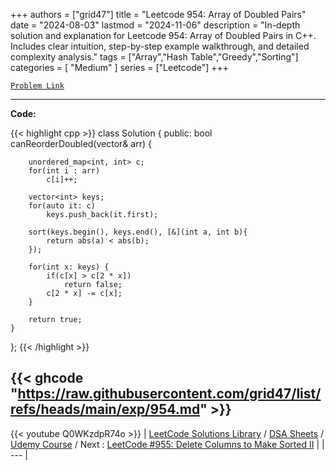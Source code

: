 
+++
authors = ["grid47"]
title = "Leetcode 954: Array of Doubled Pairs"
date = "2024-08-03"
lastmod = "2024-11-06"
description = "In-depth solution and explanation for Leetcode 954: Array of Doubled Pairs in C++. Includes clear intuition, step-by-step example walkthrough, and detailed complexity analysis."
tags = ["Array","Hash Table","Greedy","Sorting"]
categories = [
    "Medium"
]
series = ["Leetcode"]
+++



[`Problem Link`](https://leetcode.com/problems/array-of-doubled-pairs/description/)

---
**Code:**

{{< highlight cpp >}}
class Solution {
public:
    bool canReorderDoubled(vector<int>& arr) {
        
        unordered_map<int, int> c;
        for(int i : arr)
            c[i]++;
        
        vector<int> keys;
        for(auto it: c)
            keys.push_back(it.first);
        
        sort(keys.begin(), keys.end(), [&](int a, int b){
            return abs(a) < abs(b);
        });
        
        for(int x: keys) {
            if(c[x] > c[2 * x])
                return false;
            c[2 * x] -= c[x];
        }
        
        return true;
    }
};
{{< /highlight >}}

{{< ghcode "https://raw.githubusercontent.com/grid47/list/refs/heads/main/exp/954.md" >}}
---
{{< youtube Q0WKzdpR74o >}}
| [LeetCode Solutions Library](https://grid47.xyz/leetcode/) / [DSA Sheets](https://grid47.xyz/sheets/) / [Udemy Course](https://grid47.xyz/courses/) / Next : [LeetCode #955: Delete Columns to Make Sorted II](https://grid47.xyz/posts/leetcode-955-delete-columns-to-make-sorted-ii-solution/) |
| --- |
